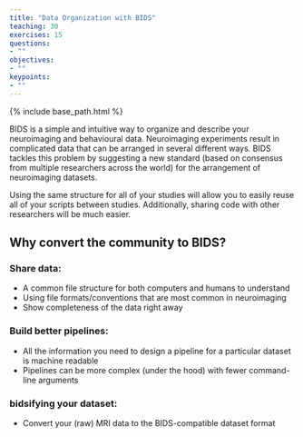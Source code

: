 ```yaml
---
title: "Data Organization with BIDS"
teaching: 30
exercises: 15
questions:
- ""
objectives:
- ""
keypoints:
- ""
---
```


{% include base_path.html %}

BIDS is a simple and intuitive way to organize and describe your neuroimaging and behavioural data. Neuroimaging experiments result in complicated data that can be arranged in several different ways. BIDS tackles this problem by suggesting a new standard (based on consensus from multiple researchers across the world) for the arrangement of neuroimaging datasets.

Using the same structure for all of your studies will allow you to easily reuse all of your scripts between studies. Additionally, sharing code with other researchers will be much easier.

## Why convert the community to BIDS?

### Share data:
- A common file structure for both computers and humans to understand
- Using file formats/conventions that are most common in neuroimaging
- Show completeness of the data right away

### Build better pipelines:
- All the information you need to design a pipeline for a particular dataset is machine readable
- Pipelines can be more complex (under the hood) with fewer command-line arguments

### bidsifying your dataset:
- Convert your (raw) MRI data to the BIDS-compatible dataset format
